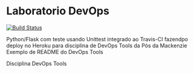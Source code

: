 # Laboratorio DevOps

[![Build Status](https://travis-ci.com/mathcardoso1997/devopslab.svg?branch=main)](https://travis-ci.com/mathcardoso1997/devopslab)

Python/Flask com teste usando Unittest integrado ao Travis-CI fazendpo deploy no Heroku para disciplina de DevOps Tools da Pós da Mackenzie
Exemplo de README do DevOps Tools

Disciplina DevOps Tools
